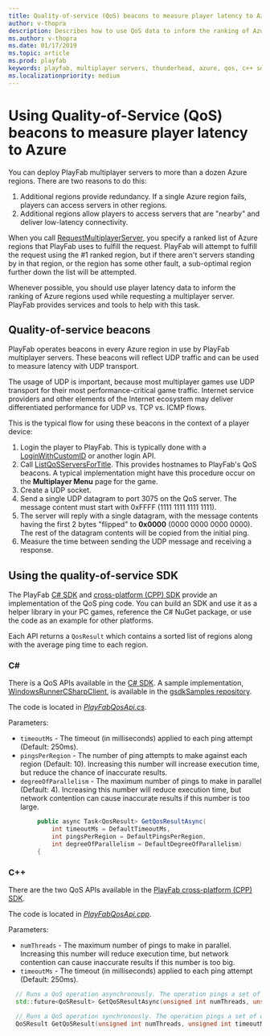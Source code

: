 ```yaml
---
title: Quality-of-service (QoS) beacons to measure player latency to Azure
author: v-thopra
description: Describes how to use QoS data to inform the ranking of Azure regions used while requesting a multiplayer server.
ms.author: v-thopra
ms.date: 01/17/2019
ms.topic: article
ms.prod: playfab
keywords: playfab, multiplayer servers, thunderhead, azure, qos, c++ sdk
ms.localizationpriority: medium
---
```


# Using Quality-of-Service (QoS) beacons to measure player latency to Azure

You can deploy PlayFab multiplayer servers to more than a dozen Azure regions. There are two reasons to do this:

1. Additional regions provide redundancy. If a single Azure region fails, players can access servers in other regions.
2. Additional regions allow players to access servers that are "nearby" and deliver low-latency connectivity.

When you call [RequestMultiplayerServer](xref:titleid.playfabapi.com.multiplayer.multiplayerserver.requestmultiplayerserver), you specify a ranked list of Azure regions that PlayFab uses to fulfill the request. PlayFab will attempt to fulfill the request using the #1 ranked region, but if there aren't servers standing by in that region, or the region has some other fault, a sub-optimal region further down the list will be attempted.

Whenever possible, you should use player latency data to inform the ranking of Azure regions used while requesting a multiplayer server. PlayFab provides services and tools to help with this task.

## Quality-of-service beacons

PlayFab operates beacons in every Azure region in use by PlayFab multiplayer servers. These beacons will reflect UDP traffic and can be used to measure latency with UDP transport.

The usage of UDP is important, because most multiplayer games use UDP transport for their most performance-critical game traffic. Internet service providers and other elements of the Internet ecosystem may deliver differentiated performance for UDP vs. TCP vs. ICMP flows.

This is the typical flow for using these beacons in the context of a player device:

1. Login the player to PlayFab. This is typically done with a [LoginWithCustomID](xref:titleid.playfabapi.com.client.authentication.loginwithcustomid) or another login API.
2. Call [ListQoSServersForTitle](xref:titleid.playfabapi.com.multiplayer.multiplayerserver.listqosserversfortitle). This provides hostnames to PlayFab's QoS beacons. A typical implementation might have this procedure occur on the **Multiplayer Menu** page for the game.
3. Create a UDP socket.
4. Send a single UDP datagram to port 3075 on the QoS server. The message content must start with 0xFFFF (1111 1111 1111 1111).  
5. The server will reply with a single datagram, with the message contents having the first 2 bytes "flipped" to **0x0000** (0000 0000 0000 0000). The rest of the datagram contents will be copied from the initial ping.
6. Measure the time between sending the UDP message and receiving a response.

## Using the quality-of-service SDK
The PlayFab [C# SDK](https://github.com/PlayFab/CSharpSDK) and [cross-platform (CPP) SDK](https://github.com/PlayFab/XPlatCppSdk) provide an implementation of the QoS ping code. You can build an SDK and use it as a helper library in your PC games, reference the C# NuGet package, or use the code as an example for other platforms.

Each API returns a `QosResult` which contains a sorted list of regions along with the average ping time to each region.

### C#
There is a QoS APIs available in the [C# SDK](https://github.com/PlayFab/CSharpSDK). A sample implementation, [WindowsRunnerCSharpClient](https://github.com/PlayFab/gsdkSamples/tree/master/WindowsRunnerCSharp#running-the-client), is available in the [gsdkSamples repository](https://github.com/PlayFab/gsdkSamples).

The code is located in [*PlayFabQosApi.cs*](https://github.com/PlayFab/CSharpSDK/blob/master/PlayFabSDK/source/Qos/PlayFabQosApi.cs).

Parameters:
* `timeoutMs` - The timeout (in milliseconds) applied to each ping attempt (Default: 250ms). 
* `pingsPerRegion` - The number of ping attempts to make against each region (Default: 10). Increasing this number will increase execution time, but reduce the chance of inaccurate results.
* `degreeOfParallelism` - The maximum number of pings to make in parallel (Default: 4). Increasing this number will reduce execution time, but network contention can cause inaccurate results if this number is too large.

```csharp
        public async Task<QosResult> GetQosResultAsync(
            int timeoutMs = DefaultTimeoutMs,
            int pingsPerRegion = DefaultPingsPerRegion,
            int degreeOfParallelism = DefaultDegreeOfParallelism)
        {
```

### C++
There are the two QoS APIs available in the [PlayFab cross-platform (CPP) SDK](https://github.com/PlayFab/XPlatCppSdk).

The code is located in [*PlayFabQosApi.cpp*](https://github.com/PlayFab/XPlatCppSdk/blob/master/code/source/playfab/QoS/PlayFabQoSApi.cpp). 

Parameters:
* `numThreads` - The maximum number of pings to make in parallel. Increasing this number will reduce execution time, but network contention can cause inaccurate results if this number is too big.
* `timeoutMs` - The timeout (in milliseconds) applied to each ping attempt (Default: 250ms). 

```cpp
  // Runs a QoS operation asynchronously. The operation pings a set of datacenters and returns a result with average response times.
  std::future<QoSResult> GetQoSResultAsync(unsigned int numThreads, unsigned int timeoutMs = DEFAULT_TIMEOUT_MS);

  // Runs a QoS operation synchronously. The operation pings a set of datacenters and returns a result with average response times.
  QoSResult GetQoSResult(unsigned int numThreads, unsigned int timeoutMs = DEFAULT_TIMEOUT_MS);
```
